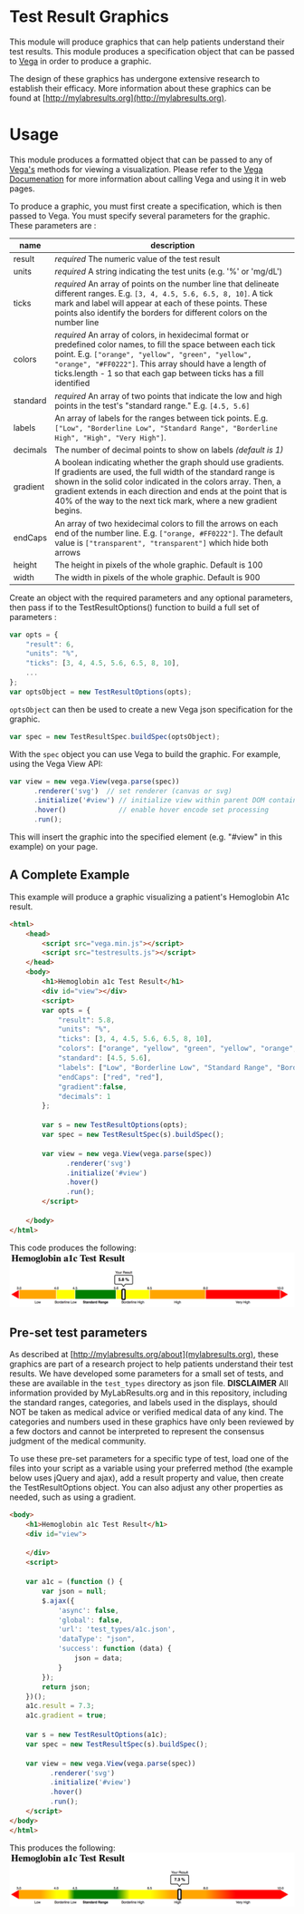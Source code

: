 # Test Result Graphics

This module will produce graphics that can help patients understand their test results. This module produces a specification object that can be passed to [Vega](https://vega.github.io/vega/) in order to produce a graphic.

The design of these graphics has undergone extensive research to establish their efficacy. More information about these graphics can be found at [http://mylabresults.org](http://mylabresults.org).

# Usage

This module produces a formatted object that can be passed to any of [Vega's](https://vega.github.io/vega/) methods for viewing a visualization. Please refer to the [Vega Documenation](https://vega.github.io/vega/usage/) for more information about calling Vega and using it in web pages.

To produce a graphic, you must first create a specification, which is then passed to Vega. You must specify several parameters for the graphic. These parameters are :

| name | description |
| ---- | ----------- |
| result | *required*   The numeric value of the test result |
| units | *required*   A string indicating the test units (e.g. '%' or 'mg/dL')|
| ticks | *required*   An array of points on the number line that delineate different ranges. E.g. `[3, 4, 4.5, 5.6, 6.5, 8, 10]`. A tick mark and label will appear at each of these points. These points also identify the borders for different colors on the number line |
| colors | *required*   An array of colors, in hexidecimal format or predefined color names, to fill the space between each tick point. E.g. `["orange", "yellow", "green", "yellow", "orange", "#FF0222"]`. This array should have a length of ticks.length - 1 so that each gap between ticks has a fill identified |
| standard | *required*   An array of two points that indicate the low and high points in the test's "standard range." E.g. `[4.5, 5.6]` |
| labels | An array of labels for the ranges between tick points. E.g. `["Low", "Borderline Low", "Standard Range", "Borderline High", "High", "Very High"]`. |
| decimals | The number of decimal points to show on labels *(default is 1)* |
| gradient | A boolean indicating whether the graph should use gradients. If gradients are used, the full width of the standard range is shown in the solid color indicated in the colors array. Then, a gradient extends in each direction and ends at the point that is 40% of the way to the next tick mark, where a new gradient begins. |
| endCaps | An array of two hexidecimal colors to fill the arrows on each end of the number line. E.g. `["orange, #FF0222"]`. The default value is `["transparent", "transparent"]` which hide both arrows |
| height | The height in pixels of the whole graphic. Default is 100 |
| width | The width in pixels of the whole graphic. Default is 900 |

Create an object with the required parameters and any optional parameters, then pass if to the TestResultOptions() function to build a full set of parameters :

``` javascript
var opts = {
    "result": 6,
    "units": "%",
    "ticks": [3, 4, 4.5, 5.6, 6.5, 8, 10],
    ...
};
var optsObject = new TestResultOptions(opts);
```

`optsObject` can then be used to create a new Vega json specification for the graphic.

``` javascript
var spec = new TestResultSpec.buildSpec(optsObject);
```

With the `spec` object you can use Vega to build the graphic. For example, using the Vega View API:

``` javascript
var view = new vega.View(vega.parse(spec))
      .renderer('svg')  // set renderer (canvas or svg)
      .initialize('#view') // initialize view within parent DOM container
      .hover()             // enable hover encode set processing
      .run();
```

This will insert the graphic into the specified element (e.g. "#view" in this example) on your page.

## A Complete Example

This example will produce a graphic visualizing a patient's Hemoglobin A1c result.


``` html
<html>
    <head>
        <script src="vega.min.js"></script>
        <script src="testresults.js"></script>
    </head>
    <body>
        <h1>Hemoglobin a1c Test Result</h1>
        <div id="view"></div>
        <script>
        var opts = {
            "result": 5.8,
            "units": "%",
            "ticks": [3, 4, 4.5, 5.6, 6.5, 8, 10],
            "colors": ["orange", "yellow", "green", "yellow", "orange", "red"],
            "standard": [4.5, 5.6],
            "labels": ["Low", "Borderline Low", "Standard Range", "Borderline High", "High", "Very High"],
            "endCaps": ["red", "red"],
            "gradient":false,
            "decimals": 1
        };

        var s = new TestResultOptions(opts);
        var spec = new TestResultSpec(s).buildSpec();

        var view = new vega.View(vega.parse(spec))
              .renderer('svg')
              .initialize('#view')
              .hover()
              .run();
        </script>

    </body>
</html>
```

This code produces the following:
![example_screenshot](example_a1c.png)

## Pre-set test parameters
As described at [http://mylabresults.org/about](mylabresults.org), these graphics are part of a research project to help patients understand their test results. We have developed some parameters for a small set of tests, and these are available in the `test_types` directory as json file. **DISCLAIMER** All information provided by MyLabResults.org and in this repository, including the standard ranges, categories, and labels used in the displays, should NOT be taken as medical advice or verified medical data of any kind. The categories and numbers used in these graphics have only been reviewed by a few doctors and cannot be interpreted to represent the consensus judgment of the medical community.

To use these pre-set parameters for a specific type of test, load one of the files into your script as a variable using your preferred method (the example below uses jQuery and ajax), add a result property and value, then create the TestResultOptions object. You can also adjust any other properties as needed, such as using a gradient.

``` html
<body>
    <h1>Hemoglobin a1c Test Result</h1>
    <div id="view">

    </div>
    <script>

    var a1c = (function () {
        var json = null;
        $.ajax({
            'async': false,
            'global': false,
            'url': 'test_types/a1c.json',
            'dataType': "json",
            'success': function (data) {
                json = data;
            }
        });
        return json;
    })();
    a1c.result = 7.3;
    a1c.gradient = true;

    var s = new TestResultOptions(a1c);
    var spec = new TestResultSpec(s).buildSpec();

    var view = new vega.View(vega.parse(spec))
          .renderer('svg')
          .initialize('#view')
          .hover()
          .run();
    </script>
</body>
</html>
```
This produces the following:
![example_screenshot](example_a1c_gradient.png)
